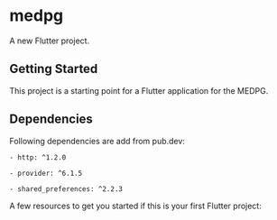 # medpg

A new Flutter project.

## Getting Started

This project is a starting point for a Flutter application for the MEDPG.

## Dependencies

Following dependencies are add from pub.dev:

    - http: ^1.2.0

    - provider: ^6.1.5

    - shared_preferences: ^2.2.3

A few resources to get you started if this is your first Flutter project:

